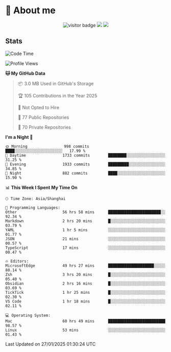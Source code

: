 <!-- ![](https://youpai.roccoshi.top/img/20200804214216.png) -->

# 🧐 About me
 
<p align="center">
<img src="https://visitor-badge.laobi.icu/badge?page_id=Lincest.Lincest&title=hits" alt="visitor badge"/>
<a href="mailto:imroccoshi@gmail.com"><img src="https://img.shields.io/badge/gmail-imroccoshi%40gmail.com-red"></a>
<a href="https://blog.roccoshi.top"><img src="https://img.shields.io/badge/blog-roccoshi-green"></a>
</p>

## Stats

<!--START_SECTION:waka-->
![Code Time](http://img.shields.io/badge/Code%20Time-1%2C994%20hrs%2011%20mins-blue)

![Profile Views](http://img.shields.io/badge/Profile%20Views-0-blue)

**🐱 My GitHub Data** 

> 📦 3.0 MB Used in GitHub's Storage 
 > 
> 🏆 105 Contributions in the Year 2025
 > 
> 🚫 Not Opted to Hire
 > 
> 📜 77 Public Repositories 
 > 
> 🔑 70 Private Repositories 
 > 
**I'm a Night 🦉** 

```text
🌞 Morning                998 commits         ████░░░░░░░░░░░░░░░░░░░░░   17.99 % 
🌆 Daytime                1733 commits        ████████░░░░░░░░░░░░░░░░░   31.25 % 
🌃 Evening                1933 commits        █████████░░░░░░░░░░░░░░░░   34.85 % 
🌙 Night                  882 commits         ████░░░░░░░░░░░░░░░░░░░░░   15.90 % 
```


📊 **This Week I Spent My Time On** 

```text
🕑︎ Time Zone: Asia/Shanghai

💬 Programming Languages: 
Other                    56 hrs 58 mins      ███████████████████████░░   92.34 % 
Markdown                 2 hrs 20 mins       █░░░░░░░░░░░░░░░░░░░░░░░░   03.79 % 
YAML                     1 hr 5 mins         ░░░░░░░░░░░░░░░░░░░░░░░░░   01.77 % 
JSON                     21 mins             ░░░░░░░░░░░░░░░░░░░░░░░░░   00.57 % 
TypeScript               17 mins             ░░░░░░░░░░░░░░░░░░░░░░░░░   00.47 % 

🔥 Editors: 
MicrosoftEdge            49 hrs 27 mins      ████████████████████░░░░░   80.14 % 
Zsh                      3 hrs 20 mins       █░░░░░░░░░░░░░░░░░░░░░░░░   05.40 % 
Obsidian                 2 hrs 16 mins       █░░░░░░░░░░░░░░░░░░░░░░░░   03.69 % 
TickTick                 1 hr 25 mins        █░░░░░░░░░░░░░░░░░░░░░░░░   02.30 % 
VS Code                  1 hr 18 mins        █░░░░░░░░░░░░░░░░░░░░░░░░   02.11 % 

💻 Operating System: 
Mac                      60 hrs 49 mins      █████████████████████████   98.57 % 
Linux                    53 mins             ░░░░░░░░░░░░░░░░░░░░░░░░░   01.43 % 
```


 Last Updated on 27/01/2025 01:30:24 UTC
<!--END_SECTION:waka-->


